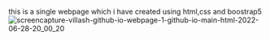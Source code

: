 this is a single webpage which i have created using html,css and boostrap5
![screencapture-villash-github-io-webpage-1-github-io-main-html-2022-06-28-20_00_20](https://user-images.githubusercontent.com/50195101/176205335-6c151571-a026-4321-a46c-1eb494d96251.png)
